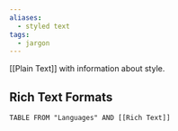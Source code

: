 ```yaml
---
aliases:
  - styled text
tags:
  - jargon
---
```

[[Plain Text]] with information about style.

## Rich Text Formats

```dataview
TABLE FROM "Languages" AND [[Rich Text]]
```